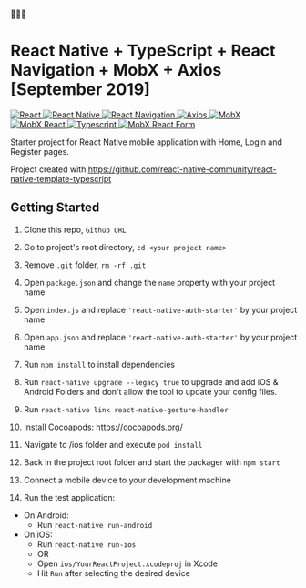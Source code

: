 🚀🚀🚀

# React Native + TypeScript + React Navigation + MobX + Axios [September 2019]

<p>
  <a href="https://reactjs.org/blog/2019/02/06/react-v16.8.0.html">
    <img alt="React" src="https://img.shields.io/badge/react-16.8.6-blue.svg" target="_blank" />
  </a>
  <a href="https://facebook.github.io/react-native/docs/getting-started">
    <img alt="React Native" src="https://img.shields.io/badge/react--native-0.60.5-blue.svg" target="_blank" />
  </a>
  <a href="https://reactnavigation.org/docs/en/getting-started.html">
    <img alt="React Navigation" src="https://img.shields.io/badge/react--navigation-4.0.5-blue.svg" target="_blank" />
  </a>
  <a href="https://www.npmjs.com/package/axios">
    <img alt="Axios" src="https://img.shields.io/badge/axios-0.19.0-blue.svg" target="_blank" />
  </a>
  <a href="https://www.npmjs.com/package/mobx">
    <img alt="MobX" src="https://img.shields.io/badge/mobx-5.13.0-blue.svg" target="_blank" />
  </a>
  <a href="https://www.npmjs.com/package/mobx-react">
    <img alt="MobX React" src="https://img.shields.io/badge/mobx--react-6.1.3-blue.svg" target="_blank" />
  </a>
  <a href="https://www.typescriptlang.org/">
    <img alt="Typescript" src="https://img.shields.io/badge/typescript-3.6.3-blue.svg" target="_blank" />
  </a>
  <a href="https://foxhound87.github.io/mobx-react-form//">
    <img alt="MobX React Form" src="https://img.shields.io/badge/mobx--react--form-2.0.5-blue.svg" target="_blank" />
  </a>

</p>

Starter project for React Native mobile application with Home, Login and Register pages.

Project created with https://github.com/react-native-community/react-native-template-typescript

## Getting Started

1. Clone this repo, `Github URL`
2. Go to project's root directory, `cd <your project name>`
3. Remove `.git` folder, `rm -rf .git`
4. Open `package.json` and change the `name` property with your project name
5. Open `index.js` and replace `'react-native-auth-starter'` by your project name
6. Open `app.json` and replace `'react-native-auth-starter'` by your project name

7. Run `npm install` to install dependencies

8. Run `react-native upgrade --legacy true` to upgrade and add iOS & Android Folders and don't allow the tool to update your config files.

9. Run `react-native link react-native-gesture-handler`

10. Install Cocoapods: https://cocoapods.org/

11. Navigate to /ios folder and execute `pod install`

12. Back in the project root folder and start the packager with `npm start`

13. Connect a mobile device to your development machine

14. Run the test application:

- On Android:
  - Run `react-native run-android`
- On iOS:
  - Run `react-native run-ios`
  - OR
  - Open `ios/YourReactProject.xcodeproj` in Xcode
  - Hit `Run` after selecting the desired device
